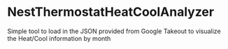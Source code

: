 # NestThermostatHeatCoolAnalyzer
Simple tool to load in the JSON provided from Google Takeout to visualize the Heat/Cool information by month
